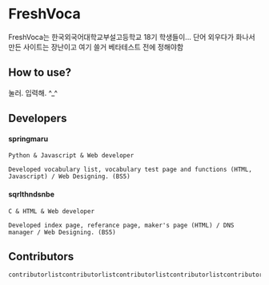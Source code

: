 # FreshVoca
FreshVoca는 한국외국어대학교부설고등학교 18기 학생들이... 단어 외우다가 화나서 만든 사이트는 장난이고 여기 쓸거 베타테스트 전에 정해야함

## How to use?
눌러. 입력해. ^_^

## Developers
#### springmaru
    Python & Javascript & Web developer

    Developed vocabulary list, vocabulary test page and functions (HTML, Javascript) / Web Designing. (BS5)

#### sqrlthndsnbe
    C & HTML & Web developer

    Developed index page, referance page, maker's page (HTML) / DNS manager / Web Designing. (BS5)

## Contributors
    contributorlistcontributorlistcontributorlistcontributorlistcontributorlistcontributorlistcontributorlistcontributorlistcontributorlistcontributorlistcontributorlistcontributorlistcontributorlistcontributorlistcontributorlist